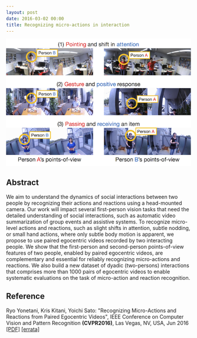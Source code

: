 ```yaml
---
layout: post
date: 2016-03-02 00:00
title: Recognizing micro-actions in interaction
---
```


![cover](/images/yks-cvpr2016.png)

## Abstract

We aim to understand the dynamics of social interactions between two people by recognizing their actions and reactions using a head-mounted camera. Our work will impact several first-person vision tasks that need the detailed understanding of social interactions, such as automatic video summarization of group events and assistive systems. To recognize micro-level actions and reactions, such as slight shifts in attention, subtle nodding, or small hand actions, where only subtle body motion is apparent, we propose to use paired egocentric videos recorded by two interacting people. We show that the first-person and second-person points-of-view features of two people, enabled by paired egocentric videos, are complementary and essential for reliably recognizing micro-actions and reactions. We also build a new dataset of dyadic (two-persons) interactions that comprises more than 1000 pairs of egocentric videos to enable systematic evaluations on the task of micro-action and reaction recognition.

## Reference

Ryo Yonetani, Kris Kitani, Yoichi Sato: "Recognizing Micro-Actions and Reactions from Paired Egocentric Videos", IEEE Conference on Computer Vision and Pattern Recognition **(CVPR2016)**, Las Vegas, NV, USA, Jun 2016 [[PDF]](/papers/yks-cvpr2016.pdf) [[errata]](/papers/yks-cvpr2016-err.pdf)

